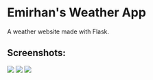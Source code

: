 # Emirhan's Weather App
A weather website made with Flask.
<h2>Screenshots:</h2>
<img src="https://github.com/emirhantuygun/Emirhans_Weather_App/app_screenshots/ss1.png">
<img src="https://github.com/emirhantuygun/Emirhans_Weather_App/app_screenshots/ss2.png">
<img src="https://github.com/emirhantuygun/Emirhans_Weather_App/app_screenshots/ss3.png">
